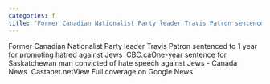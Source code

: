 ```yaml
---
categories: f
title: "Former Canadian Nationalist Party leader Travis Patron sentenced to 1 year for promoting hatred against Jews  CBCca"
---
```

Former Canadian Nationalist Party leader Travis Patron sentenced to 1 year for promoting hatred against Jews&nbsp;&nbsp;CBC.caOne-year sentence for Saskatchewan man convicted of hate speech against Jews - Canada News&nbsp;&nbsp;Castanet.netView Full coverage on Google News